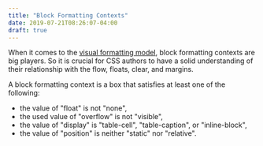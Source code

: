 ```yaml
---
title: "Block Formatting Contexts"
date: 2019-07-21T08:26:07-04:00
draft: true
---
```


When it comes to the [visual formatting model](https://developer.mozilla.org/en-US/docs/Web/CSS/Visual_formatting_model), block formatting contexts are big players. So it is crucial for CSS authors to have a solid understanding of their relationship with the flow, floats, clear, and margins.
<!--more-->

A block formatting context is a box that satisfies at least one of the following:

- the value of "float" is not "none",
- the used value of "overflow" is not "visible",
- the value of "display" is "table-cell", "table-caption", or "inline-block",
- the value of "position" is neither "static" nor "relative".
